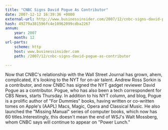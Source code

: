 ```yaml
---
title: "CNBC Signs David Pogue As Contributor"
date: 2007-12-12 16:39:36 +0000
external-url: http://www.businessinsider.com/2007/12/cnbc-signs-david-pogue-as-contributor
hash: 49279a381596fc4e10962099cdba2267
annum:
    year: 2007
    month: 12
url-parts:
    scheme: http
    host: www.businessinsider.com
    path: /2007/12/cnbc-signs-david-pogue-as-contributor

---
```


Now that CNBC's relationship with the Wall Street Journal has grown, ahem, complicated, it's looking to the NYT for on-air talent. Andrew Ross Sorkin is a contributor, and now CNBC has signed the NYT gadget reviewer David Pogue as a contributor. Pogue, who has also been a tech correspondent for CBS News, starts Thursday. In addition to his NYT column, and blog, Pogue is a prolific author of "For Dummies" books, having written or co-written tomes on Apple's (AAPL) Macs, Magic, Opera and Classical Music. He also launched the "Missing Manual" series of computer books, which now has 60 titles.Interestingly, this doesn't mean the end of WSJ's Walt Mossberg, whom CNBC says will continue to appear on "Power Lunch."
